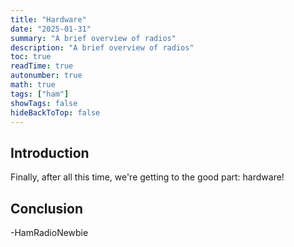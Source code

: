 ```yaml
---
title: "Hardware"
date: "2025-01-31"
summary: "A brief overview of radios"
description: "A brief overview of radios"
toc: true
readTime: true
autonumber: true
math: true
tags: ["ham"]
showTags: false
hideBackToTop: false
---
```


## Introduction

Finally, after all this time, we're getting to the good part: hardware!

## Conclusion

\-HamRadioNewbie